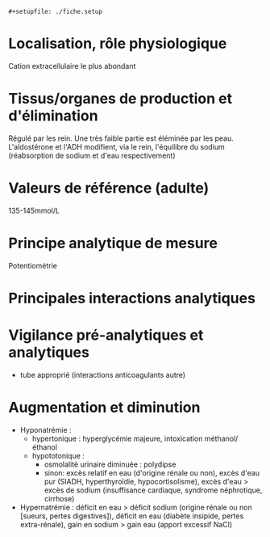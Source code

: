 ```{=org}
#+setupfile: ./fiche.setup
```
# Localisation, rôle physiologique

Cation extracellulaire le plus abondant

# Tissus/organes de production et d\'élimination

Régulé par les rein. Une très faible partie est éléminée par les peau.
L'aldostérone et l'ADH modifient, via le rein, l'équilibre du sodium
(réabsorption de sodium et d'eau respectivement)

# Valeurs de référence (adulte)

135-145mmol/L

# Principe analytique de mesure

Potentiométrie

# Principales interactions analytiques

# Vigilance pré-analytiques et analytiques

-   tube approprié (interactions anticoagulants autre)

# Augmentation et diminution

-   Hyponatrémie :
    -   hypertonique : hyperglycémie majeure, intoxication
        méthanol/éthanol
    -   hypototonique :
        -   osmolalité urinaire diminuée : polydipse
        -   sinon: excès relatif en eau (d'origine rénale ou non), excès
            d'eau pur (SIADH, hyperthyroïdie, hypocortisolisme), excès
            d'eau \> excès de sodium (insuffisance cardiaque, syndrome
            néphrotique, cirrhose)
-   Hypernatrémie : déficit en eau \> déficit sodium (origine rénale ou
    non \[sueurs, pertes digestives\]), déficit en eau (diabète
    insipide, pertes extra-rénale), gain en sodium \> gain eau (apport
    excessif NaCl)
